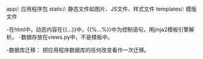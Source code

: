 app/:
    应用程序包
static/:
    静态文件如图片、JS文件、样式文件
templates/:
    模版文件

-在html中，动态内容在{{...}}中，{{%...%}}中为控制语句，用jinja2模板引擎解析。
-数据存放在views.py中，不是模板中。

-数据库迁移： 把应用程序数据库的任何改变看作一次迁移。